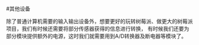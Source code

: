 #其他设备

除了普通计算机需要的输入输出设备外，想要更好的玩转树莓派、做更大的树莓派项目，我们有时候还需要将部分传感器获得的信息进行转换，
有时候我们还要为部分模块提供额外的电源，这时我们就需要用到A/D转换器及断电器等模块了。